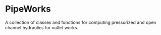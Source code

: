 # PipeWorks
A collection of classes and functions for computing pressurized and open channel hydraulics for outlet works.

